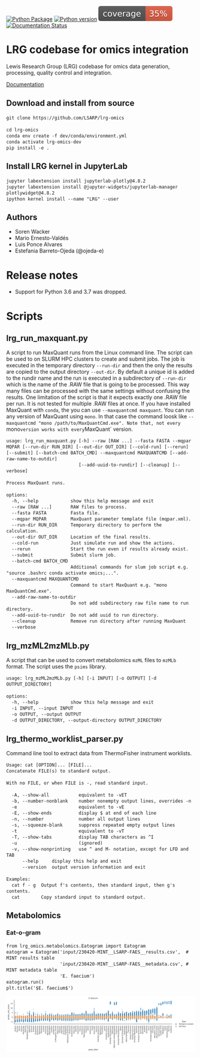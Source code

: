 [![Python Package](https://github.com/LewisResearchGroup/lrg-omics/actions/workflows/pytest.yml/badge.svg)](https://github.com/LewisResearchGroup/lrg-omics/actions/workflows/pytest.yml)
[![Python version](https://img.shields.io/badge/Python-3.8-blue?style=plastic)](https://www.python.org/)
![](images/coverage.svg)
[![Documentation Status](https://readthedocs.org/projects/lrg-omics/badge?/?version=stable)](https://lsarp.github.io/lrg-omics/?badge=stable)

# LRG codebase for omics integration 

Lewis Research Group (LRG) codebase for omics data generation, processing, quality control and integration. 


 [Documentation](https://LSARP.github.io/lrg-omics/)



##  Download and install from source

    git clone https://github.com/LSARP/lrg-omics
    
    cd lrg-omics
    conda env create -f dev/conda/environment.yml
    conda activate lrg-omics-dev
    pip install -e .


## Install LRG kernel in JupyterLab

    jupyter labextension install jupyterlab-plotly@4.8.2
    jupyter labextension install @jupyter-widgets/jupyterlab-manager plotlywidget@4.8.2
    ipython kernel install --name "LRG" --user


## Authors

- Soren Wacker
- Mario Ernesto-Valdés
- Luis Ponce Alvares
- Estefania Barreto-Ojeda (@ojeda-e)

# Release notes

- Support for Python 3.6 and 3.7 was dropped.


# Scripts

## lrg_run_maxquant.py

A script to run MaxQuant runs from the Linux command line. The script can be used to on SLURM HPC clusters to create and submit jobs. The job is executed in the temporary directory `--run-dir` and then the only the results are copied to the output directory `--out-dir`. By default a unique id is added to the rundir name and the run is executed in a subdirectory of `--run-dir` which is the name of the .RAW file that is going to be processed. This way many files can be processed with the same settings without confusing the results. One limitation of the script is that it expects exactly one .RAW file per run. It is not tested for multiple .RAW files at once. If you have installed MaxQuant with `conda`, the you can use `--maxquantcmd maxquant`. You can run any version of MaxQuant using `mono`. In that case the command loosk like `--maxquantcmd "mono /path/to/MaxQuantCmd.exe". Note that, not every `mono` version works with every `MaxQuant` version.

```
usage: lrg_run_maxquant.py [-h] --raw [RAW ...] --fasta FASTA --mqpar MQPAR [--run-dir RUN_DIR] [--out-dir OUT_DIR] [--cold-run] [--rerun] [--submit] [--batch-cmd BATCH_CMD] --maxquantcmd MAXQUANTCMD [--add-raw-name-to-outdir]
                           [--add-uuid-to-rundir] [--cleanup] [--verbose]

Process MaxQuant runs.

options:
  -h, --help            show this help message and exit
  --raw [RAW ...]       RAW files to process.
  --fasta FASTA         Fasta file.
  --mqpar MQPAR         MaxQuant parameter template file (mqpar.xml).
  --run-dir RUN_DIR     Temporary directory to perform the calculation.
  --out-dir OUT_DIR     Location of the final results.
  --cold-run            Just simulate run and show the actions.
  --rerun               Start the run even if results already exist.
  --submit              Submit slurm job.
  --batch-cmd BATCH_CMD
                        Additional commands for slum job script e.g. "source .bashrc conda activate omics;...".
  --maxquantcmd MAXQUANTCMD
                        Command to start MaxQuant e.g. "mono MaxQuantCmd.exe".
  --add-raw-name-to-outdir
                        Do not add subdirectory raw file name to run directory.
  --add-uuid-to-rundir  Do not add uuid to run directory.
  --cleanup             Remove run directory after running MaxQuant
  --verbose
```


## lrg_mzML2mzMLb.py

A script that can be used to convert metabolomics `mzML` files to `mzMLb` format. The script uses the `psims` library.

```
usage: lrg_mzML2mzMLb.py [-h] [-i INPUT] [-o OUTPUT] [-d OUTPUT_DIRECTORY]

options:
  -h, --help            show this help message and exit
  -i INPUT, --input INPUT
  -o OUTPUT, --output OUTPUT
  -d OUTPUT_DIRECTORY, --output-directory OUTPUT_DIRECTORY
```

## lrg_thermo_worklist_parser.py

Command line tool to extract data from ThermoFisher instrument worklists.

```
Usage: cat [OPTION]... [FILE]...
Concatenate FILE(s) to standard output.

With no FILE, or when FILE is -, read standard input.

  -A, --show-all           equivalent to -vET
  -b, --number-nonblank    number nonempty output lines, overrides -n
  -e                       equivalent to -vE
  -E, --show-ends          display $ at end of each line
  -n, --number             number all output lines
  -s, --squeeze-blank      suppress repeated empty output lines
  -t                       equivalent to -vT
  -T, --show-tabs          display TAB characters as ^I
  -u                       (ignored)
  -v, --show-nonprinting   use ^ and M- notation, except for LFD and TAB
      --help     display this help and exit
      --version  output version information and exit

Examples:
  cat f - g  Output f's contents, then standard input, then g's contents.
  cat        Copy standard input to standard output.

```

## Metabolomics

### Eat-o-gram
    from lrg_omics.metabolomics.Eatogram import Eatogram
    eatogram = Eatogram('input/230420-MINT__LSARP-FAES__results.csv',  # MINT results table
                        'input/230420-MINT__LSARP-FAES__metadata.csv', # MINT metadata table
                        'E. faecium')
    eatogram.run()
    plt.title('$E. faecium$')
    
    
![](./images/eatogram.png)    


